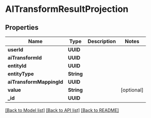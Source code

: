 # AITransformResultProjection

## Properties
Name | Type | Description | Notes
------------ | ------------- | ------------- | -------------
**userId** | **UUID** |  | 
**aiTransformId** | **UUID** |  | 
**entityId** | **UUID** |  | 
**entityType** | **String** |  | 
**aiTransformMappingId** | **UUID** |  | 
**value** | **String** |  | [optional] 
**_id** | **UUID** |  | 

[[Back to Model list]](../README#documentation-for-models) [[Back to API list]](../README#documentation-for-api-endpoints) [[Back to README]](../README)


